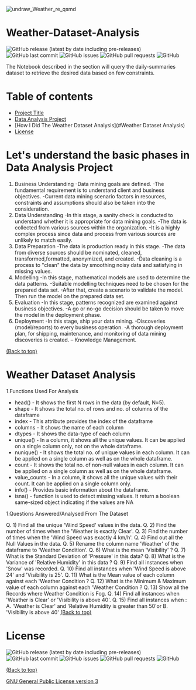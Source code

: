 <!-- Add banner here -->
![undraw_Weather_re_qsmd](https://user-images.githubusercontent.com/83410546/135469595-7be2c567-4cd0-4f46-b787-bd8f0d18f650.png)

# Weather-Dataset-Analysis

<!-- Add buttons here -->
![GitHub release (latest by date including pre-releases)](https://img.shields.io/github/v/release/ridhed/Weather-Dataset-Analysis?include_prereleases)
![GitHub last commit](https://img.shields.io/github/last-commit/ridhed/Weather-Dataset-Analysis)
![GitHub issues](https://img.shields.io/github/issues-raw/ridhed/Weather-Dataset-Analysis)
![GitHub pull requests](https://img.shields.io/github/issues-pr/ridhed/Weather-Dataset-Analysis)
![GitHub](https://img.shields.io/github/license/ridhed/Weather-Dataset-Analysis)

<!-- Described the project in brief -->
The Notebook described in the section will query the daily-summaries dataset to retrieve the desired data based on few constraints.


# Table of contents

- [Project Title](#project-title)
- [Data Analysis Project](#Let's-understand-the-basic-phases-in-Data-Analysis-Project)
- [How I Did The Weather Dataset Analysis](#Weather Dataset Analysis)
- [License](#license)

# Let's understand the basic phases in Data Analysis Project 
1. Business Understanding
 -Data mining goals are defined.
 -The fundamental requirement is to understand client and business objectives.
 -Current data mining scenario factors in resources, constraints and
assumptions should also be taken into the consideration.
2. Data Understanding
 -In this stage, a sanity check is conducted to understand whether it is appropriate for data mining goals.
 -The data is collected from various sources within the organization.
 -It is a highly complex process since data and process from various sources are unlikely to match easily.
3. Data Preparation
 -The data is production ready in this stage.
 -The data from diverse sources should be nominated, cleaned, transformed,formatted, anonymized, and created.
 -Data cleaning is a process to "clean" the data by smoothing noisy data and
satisfying in missing values.
4. Modelling
 -In this stage, mathematical models are used to determine the data patterns.
 -Suitable modelling techniques need to be chosen for the prepared data set.
 -After that, create a scenario to validate the model. Then run the model on the prepared data set.
5. Evaluation
 -In this stage, patterns recognized are examined against business objectives.
 -A go or no-go decision should be taken to move the model in the deployment phase.
6. Deployment
 -In this stage, ship your data mining.
 -Discoveries (model/reports) to every business operation.
 -A thorough deployment plan, for shipping, maintenance, and monitoring of
data mining discoveries is created. – Knowledge Management.

[(Back to top)](#table-of-contents)

# Weather Dataset Analysis
1.Functions Used For Analysis

* head() - It shows the first N rows in the data (by default, N=5).
* shape - It shows the total no. of rows and no. of columns of the dataframe
* index - This attribute provides the index of the dataframe
* columns - It shows the name of each column
* dtypes - It shows the data-type of each column
* unique() - In a column, it shows all the unique values. It can be applied on a single column only, not on the whole dataframe.
* nunique() - It shows the total no. of unique values in each column. It can be applied on a single column as well as on the whole dataframe.
* count - It shows the total no. of non-null values in each column. It can be applied on a single column as well as on the whole dataframe.
* value_counts - In a column, it shows all the unique values with their count. It can be applied on a single column only.
* info() - Provides basic information about the dataframe.
* isna() - function is used to detect missing values. It return a boolean same-sized object indicating if the values are NA

1.Questions Answered/Analysed From The Dataset

Q. 1)  Find all the unique 'Wind Speed' values in the data.
Q. 2) Find the number of times when the 'Weather is exactly Clear'.
Q. 3) Find the number of times when the 'Wind Speed was exactly 4 km/h'.
Q. 4) Find out all the Null Values in the data.
Q. 5) Rename the column name 'Weather' of the dataframe to 'Weather Condition'.
Q. 6) What is the mean 'Visibility' ?
Q. 7) What is the Standard Deviation of 'Pressure'  in this data?
Q. 8) What is the Variance of 'Relative Humidity' in this data ?
Q. 9) Find all instances when 'Snow' was recorded.
Q. 10) Find all instances when 'Wind Speed is above 24' and 'Visibility is 25'.
Q. 11) What is the Mean value of each column against each 'Weather Condition ?
Q. 12) What is the Minimum & Maximum value of each column against each 'Weather Condition ?
Q. 13) Show all the Records where Weather Condition is Fog.
Q. 14) Find all instances when 'Weather is Clear' or 'Visibility is above 40'.
Q. 15) Find all instances when :
       A. 'Weather is Clear' and 'Relative Humidity is greater than 50'or
       B. 'Visibility is above 40'
[(Back to top)](#table-of-contents)

# License

![GitHub release (latest by date including pre-releases)](https://img.shields.io/github/v/release/ridhed/Weather-Dataset-Analysis?include_prereleases)
![GitHub last commit](https://img.shields.io/github/last-commit/ridhed/Weather-Dataset-Analysis)
![GitHub issues](https://img.shields.io/github/issues-raw/ridhed/Weather-Dataset-Analysis)
![GitHub pull requests](https://img.shields.io/github/issues-pr/ridhed/Weather-Dataset-Analysis)
![GitHub](https://img.shields.io/github/license/ridhed/Weather-Dataset-Analysis)

[(Back to top)](#table-of-contents)

[GNU General Public License version 3](https://opensource.org/licenses/GPL-3.0)
